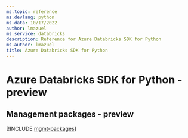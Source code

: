 ```yaml
---
ms.topic: reference
ms.devlang: python
ms.data: 10/17/2022
author: lmazuel
ms.service: databricks
description: Reference for Azure Databricks SDK for Python
ms.author: lmazuel
title: Azure Databricks SDK for Python
---
```

# Azure Databricks SDK for Python - preview

## Management packages - preview
[!INCLUDE [mgmt-packages](databricks-mgmt-index.md)]